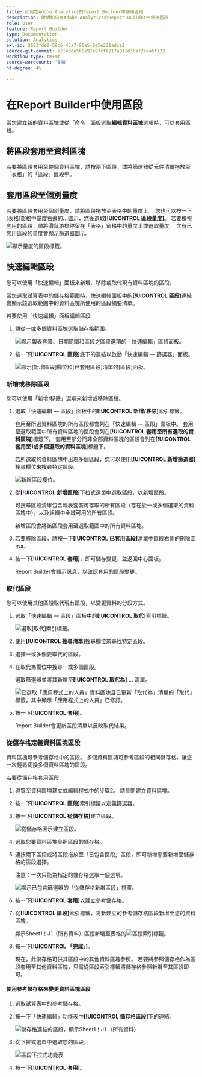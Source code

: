 ```yaml
---
title: 如何在Adobe Analytics的Report Builder中使用區段
description: 說明如何在Adobe Analytics的Report Builder中使用區段
role: User
feature: Report Builder
type: Documentation
solution: Analytics
exl-id: 2691fde0-59c6-45a7-80a5-8e5e221adce2
source-git-commit: ec14dde5b0e91a9fcfb217a811d36af2eea5f772
workflow-type: tm+mt
source-wordcount: '848'
ht-degree: 4%

---
```


# 在Report Builder中使用區段

當您建立新的資料區塊或從「命令」面板選取&#x200B;**編輯資料區塊**&#x200B;選項時，可以套用區段。

## 將區段套用至資料區塊

若要將區段套用至整個資料區塊，請按兩下區段，或將篩選器從元件清單拖放至「表格」的「區段」區段中。

## 套用區段至個別量度

若要將區段套用至個別量度，請將區段拖放至表格中的量度上。 您也可以按一下[表格]窗格中量度右邊的&#x200B;**...**&#x200B;圖示，然後選取&#x200B;**[!UICONTROL 區段量度]**。 若要檢視套用的區段，請將滑鼠游標停留在「表格」窗格中的量度上或選取量度。 含有已套用區段的量度會顯示篩選器圖示。

![顯示量度的區段標籤。](./assets/filter_by.png)

## 快速編輯區段

您可以使用「快速編輯」面板來新增、移除或取代現有資料區塊的區段。

當您選取試算表中的儲存格範圍時，快速編輯面板中的&#x200B;**[!UICONTROL 區段]**&#x200B;連結會顯示該選取範圍中的資料區塊所使用的區段摘要清單。

若要使用「快速編輯」面板編輯區段

1. 請從一或多個資料區塊選取儲存格範圍。

   ![顯示報表套裝、日期範圍和區段之區段選項的「快速編輯」區段面板。](./assets/select_multiple_dbs.png)

1. 按一下&#x200B;**[!UICONTROL 區段]**&#x200B;底下的連結以啟動「快速編輯 — 篩選器」面板。

   ![顯示[新增區段]欄位和[已套用區段]清單的[區段]面板。](./assets/quick_edit_filters.png)

### 新增或移除區段

您可以使用「新增/移除」選項來新增或移除區段。

1. 選取「快速編輯 — 區段」面板中的&#x200B;**[!UICONTROL 新增/移除]**&#x200B;索引標籤。

   套用至所選資料區塊的所有區段都會列在「快速編輯 — 區段」面板中。 套用至選取範圍中所有資料區塊的區段會列在&#x200B;**[!UICONTROL 套用至所有選取的資料區塊]**&#x200B;標題下。 套用至部分而非全部資料區塊的區段會列在&#x200B;**[!UICONTROL 套用至1或多個選取的資料區塊]**&#x200B;標題下。

   若所選取的資料區塊中出現多個區段，您可以使用&#x200B;**[!UICONTROL 新增篩選器]**&#x200B;搜尋欄位來搜尋特定區段。

   ![新增區段欄位。](./assets/add_filter.png)

1. 從&#x200B;**[!UICONTROL 新增區段]**&#x200B;下拉式選單中選取區段，以新增區段。

   可搜尋區段清單包含報表套裝可存取的所有區段（存在於一或多個選取的資料區塊中），以及組織中全域可用的所有區段。

   新增區段會將該區段套用至選取範圍中的所有資料區塊。

1. 若要移除區段，請按一下&#x200B;**[!UICONTROL 已套用區段]**&#x200B;清單中區段右側的刪除圖示&#x200B;**x**。

1. 按一下&#x200B;**[!UICONTROL 套用]**，即可儲存變更，並返回中心面板。

   Report Builder會顯示訊息，以確認套用的區段變更。

### 取代區段

您可以使用其他區段取代現有區段，以變更資料的分段方式。

1. 選取「快速編輯 — 區段」面板中的&#x200B;**[!UICONTROL 取代]**&#x200B;索引標籤。

   ![選取[取代]索引標籤。](./assets/replace_filter.png)

1. 使用&#x200B;**[!UICONTROL 搜尋清單]**&#x200B;搜尋欄位來尋找特定區段。

1. 選擇一或多個要取代的區段。

1. 在取代為欄位中搜尋一或多個區段。

   選取篩選器並將其新增至&#x200B;**[!UICONTROL 取代為]** ... 清單。

   ![已選取「應用程式上的人員」資料區塊且已更新「取代為」清單的「取代」標籤，其中顯示「應用程式上的人員」已修訂。](./assets/replace_screen_new.png)

1. 按一下&#x200B;**[!UICONTROL 套用]**。

   Report Builder會更新區段清單以反映取代結果。

### 從儲存格定義資料區塊區段

資料區塊可參考儲存格中的區段。 多個資料區塊可參考區段的相同儲存格，讓您一次輕鬆切換多個資料區塊的區段。

若要從儲存格套用區段

1. 導覽至資料區塊建立或編輯程式中的步驟2。 請參閱[建立資料區塊](./create-a-data-block.md)。
1. 按一下&#x200B;**[!UICONTROL 區段]**&#x200B;索引標籤以定義篩選器。
1. 按一下&#x200B;**[!UICONTROL 從儲存格]**&#x200B;建立區段。

   ![從儲存格圖示建立區段。](./assets/create-filter-from-cell.png)

1. 選取您要資料區塊參照區段的儲存格。

1. 連按兩下區段或將區段拖放至「已包含區段」區段，即可新增您要新增至儲存格的區段選擇。

   注意：一次只能為指定的儲存格選取一個選項。

   ![顯示已包含篩選器的「從儲存格新增區段」視窗。](./assets/select-filters.png)

1. 按一下&#x200B;**[!UICONTROL 套用]**&#x200B;以建立參考儲存格。

1. 從&#x200B;**[!UICONTROL 區段]**&#x200B;索引標籤，將新建立的參考儲存格區段新增至您的資料區塊。

   顯示Sheet1！J1（所有資料）區段新增至表格的![區段索引標籤。](./assets/reference-cell-filter.png)

1. 按一下&#x200B;**[!UICONTROL 「完成」]**。

   現在，此儲存格可供其區段中的其他資料區塊參照。 若要將參照儲存格作為區段套用至其他資料區塊，只需從區段索引標籤將儲存格參照新增至其區段即可。

#### 使用參考儲存格來變更資料區塊區段

1. 選取試算表中的參考儲存格。

1. 按一下「快速編輯」功能表中&#x200B;**[!UICONTROL 儲存格區段]**&#x200B;下的連結。

   ![儲存格連結的區段，顯示Sheet1！J1 （所有資料）](./assets/filters-from-cell-link.png)

1. 從下拉式選單中選取您的區段。

   ![區段下拉式功能表](./assets/filter-drop-down.png)

1. 按一下&#x200B;**[!UICONTROL 套用]**。
